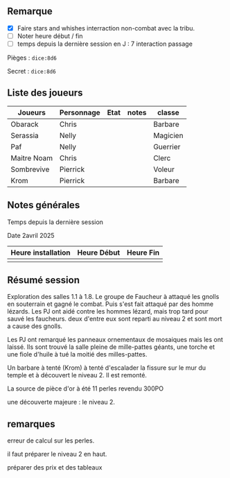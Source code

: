 ## Remarque
- [x] Faire stars and whishes
interraction non-combat avec la tribu.
- [ ] Noter heure début / fin
- [ ] temps depuis la dernière session en J : 7
interaction passage

Pièges :
`dice:8d6`

Secret :
`dice:8d6`
## Liste des joueurs

| Joueurs     | Personnage | Etat | notes | classe   |
| ----------- | ---------- | ---- | ----- | -------- |
| Obarack     | Chris      |      |       | Barbare  |
| Serassia    | Nelly      |      |       | Magicien |
| Paf         | Nelly      |      |       | Guerrier |
| Maitre Noam | Chris      |      |       | Clerc    |
| Sombrevive  | Pierrick   |      |       | Voleur   |
| Krom        | Pierrick   |      |       | Barbare  |

## Notes générales
Temps depuis la dernière session

Date 2avril 2025

| Heure installation | Heure Début | Heure Fin |
| ------------------ | ----------- | --------- |
|                    |             |           |


## Résumé session

Exploration des salles 1.1 à 1.8.
Le groupe de Faucheur à attaqué les gnolls en souterrain et gagné le combat. Puis s'est fait attaqué par des homme lézards.
Les PJ ont aidé contre les hommes lézard, mais trop tard pour sauvé les faucheurs. deux d'entre eux sont reparti au niveau 2 et sont mort a cause des gnolls.

Les PJ ont remarqué les panneaux ornementaux de mosaiques mais les ont laissé. 
Ils sont trouvé la salle pleine de mille-pattes géants, une torche et une fiole d'huile à tué la moitié des milles-pattes. 

Un barbare à tenté (Krom) à tenté d'escalader la fissure sur le mur du temple et à découvert le niveau 2. Il est remonté.

La source de pièce d'or  à été 11 perles revendu 300PO

une découverte majeure : le niveau 2.
## remarques

erreur de calcul sur les perles.

il faut préparer le niveau 2 en haut.

préparer des prix et des tableaux 